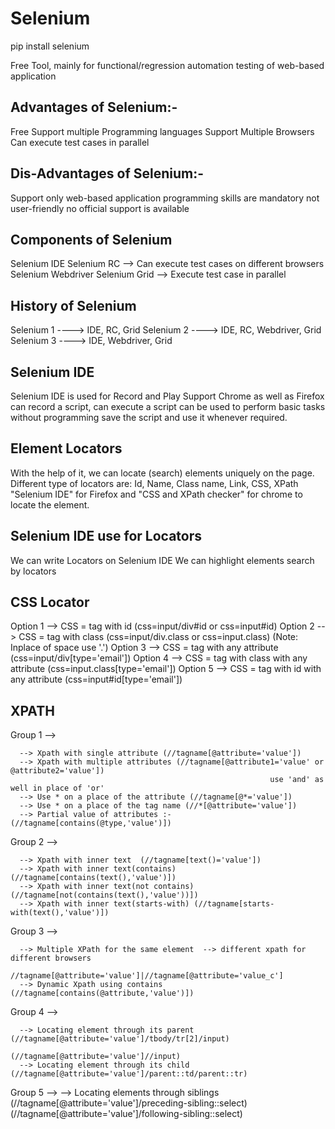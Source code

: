# Selenium


pip install selenium


Free Tool, mainly for functional/regression automation testing of web-based application

Advantages of Selenium:-
--------------------------------------
  Free
  Support multiple Programming languages
  Support Multiple Browsers
  Can execute test cases in parallel

Dis-Advantages of Selenium:-
--------------------------------------
  Support only web-based application
  programming skills are mandatory
  not user-friendly
  no official support is available

Components of Selenium
-------------------------------------
  Selenium IDE
  Selenium RC --> Can execute test cases on different browsers
  Selenium Webdriver
  Selenium Grid --> Execute test case in parallel
  
History of Selenium
--------------------------------------
  Selenium 1 ----> IDE, RC, Grid
  Selenium 2 ----> IDE, RC, Webdriver, Grid
  Selenium 3 ----> IDE, Webdriver, Grid

Selenium IDE
--------------------------------------
  Selenium IDE is used for Record and Play
  Support Chrome as well as Firefox
  can record a script, can execute a script
  can be used to perform basic tasks without programming
  save the script and use it whenever required.
  
Element Locators
----------------------------------------
  With the help of it, we can locate (search) elements uniquely on the page.
  Different type of locators are: Id, Name, Class name, Link, CSS, XPath 
  "Selenium IDE" for Firefox and "CSS and XPath checker" for chrome to locate the element.
  
Selenium IDE use for Locators
----------------------------------------
  We can write Locators on Selenium IDE
  We can highlight elements search by locators
  
CSS Locator
----------------------------------------

  Option 1 --> CSS = tag with id (css=input/div#id or css=input#id)
  Option 2 --> CSS = tag with class (css=input/div.class or css=input.class) (Note: Inplace of space use '.')
  Option 3 --> CSS = tag with any attribute (css=input/div[type='email'])
  Option 4 --> CSS = tag with class with any attribute (css=input.class[type='email'])
  Option 5 --> CSS = tag with id with any attribute (css=input#id[type='email'])
  
XPATH
------------------------------------------

  Group 1 --> 
  
      --> Xpath with single attribute (//tagname[@attribute='value'])
      --> Xpath with multiple attributes (//tagname[@attribute1='value' or @attribute2='value']) 
                                                              use 'and' as well in place of 'or'
      --> Use * on a place of the attribute (//tagname[@*='value'])
      --> Use * on a place of the tag name (//*[@attribute='value'])
      --> Partial value of attributes :- (//tagname[contains(@type,'value')])
      
  Group 2 -->
  
      --> Xpath with inner text  (//tagname[text()='value'])
      --> Xpath with inner text(contains) (//tagname[contains(text(),'value')])
      --> Xpath with inner text(not contains) (//tagname[not(contains(text(),'value'))])
      --> Xpath with inner text(starts-with) (//tagname[starts-with(text(),'value')])
      
  Group 3 -->
  
      --> Multiple XPath for the same element  --> different xpath for different browsers 
                            //tagname[@attribute='value']|//tagname[@attribute='value_c']
      --> Dynamic Xpath using contains (//tagname[contains(@attribute,'value')])
      
  Group 4 -->
  
      --> Locating element through its parent (//tagname[@attribute='value']/tbody/tr[2]/input)
                                                          (//tagname[@attribute='value']//input)
      --> Locating element through its child (//tagname[@attribute='value']/parent::td/parent::tr)
      
  Group 5 -->
      --> Locating elements through siblings 
              (//tagname[@attribute='value']/preceding-sibling::select)
              (//tagname[@attribute='value']/following-sibling::select)
